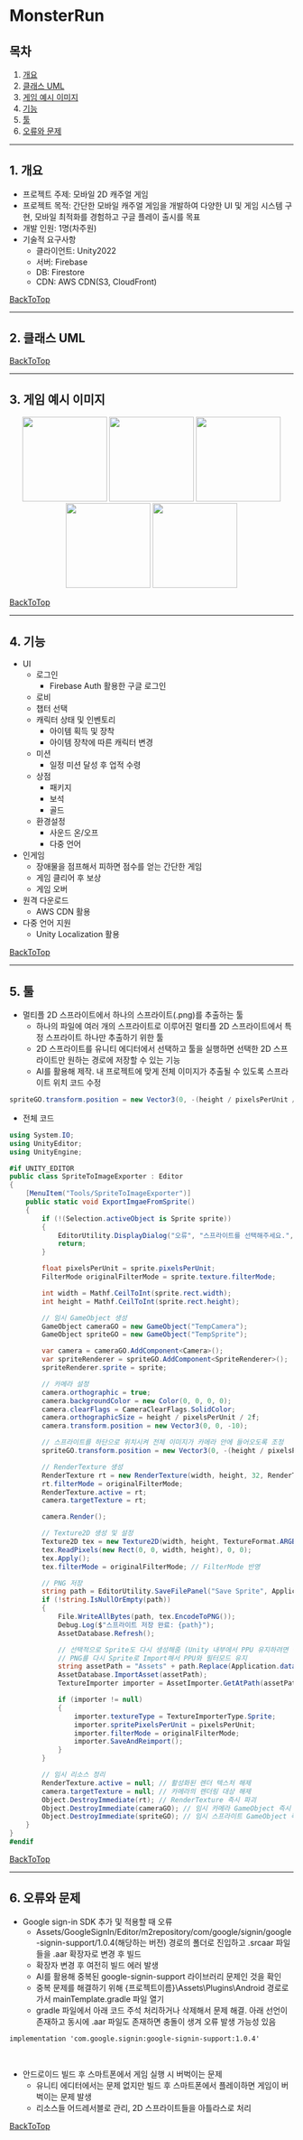 # MonsterRun
## <a id="toc"></a>목차

1. [개요](#1-개요)
2. [클래스 UML](#2-클래스-uml)
3. [게임 예시 이미지](#3-게임-예시-이미지)
4. [기능](#4-기능)
5. [툴](#5-툴)
6. [오류와 문제](#6-오류와-문제)

---

## 1. 개요

* 프로젝트 주제: 모바일 2D 캐주얼 게임
* 프로젝트 목적: 간단한 모바일 캐주얼 게임을 개발하여 다양한 UI 및 게임 시스템 구현, 모바일 최적화를 경험하고 구글 플레이 출시를 목표
* 개발 인원: 1명(차주원)
* 기술적 요구사항
  - 클라이언트: Unity2022
  - 서버: Firebase
  - DB: Firestore
  - CDN: AWS CDN(S3, CloudFront)

[BackToTop](#toc)

---

## 2. 클래스 UML

[BackToTop](#toc)

---

## 3. 게임 예시 이미지

<p align="center">
  <img src="https://github.com/user-attachments/assets/3e76ee18-3800-4410-af73-57c66cf3546c" width="150"/>
  <img src="https://github.com/user-attachments/assets/a293d7fa-0ddf-4a21-8a01-04b63e019a74" width="150"/>
  <img src="https://github.com/user-attachments/assets/7d465dc4-cc17-4440-a75a-58c2a20fc96a" width="150"/>
  <img src="https://github.com/user-attachments/assets/ac2dd375-2bbc-4694-aef3-9d281b3cc83e" width="150"/>
  <img src="https://github.com/user-attachments/assets/e0a2bcb8-81a2-4966-9406-d60c44e053f3" width="150"/>
</p>

[BackToTop](#toc)

---

## 4. 기능

* UI
  - 로그인
    + Firebase Auth 활용한 구글 로그인
  - 로비
  - 챕터 선택
  - 캐릭터 상태 및 인벤토리
    + 아이템 획득 및 장착
    + 아이템 장착에 따른 캐릭터 변경
  - 미션
    + 일정 미션 달성 후 업적 수령
  - 상점
    + 패키지
    + 보석
    + 골드
  - 환경설정
    + 사운드 온/오프
    + 다중 언어
* 인게임
  - 장애물을 점프해서 피하면 점수를 얻는 간단한 게임
  - 게임 클리어 후 보상
  - 게임 오버
* 원격 다운로드
  - AWS CDN 활용
* 다중 언어 지원
  - Unity Localization 활용

[BackToTop](#toc)

---

## 5. 툴

* 멀티플 2D 스프라이트에서 하나의 스프라이트(.png)를 추출하는 툴
  - 하나의 파일에 여러 개의 스프라이트로 이루어진 멀티플 2D 스프라이트에서 특정 스프라이트 하나만 추출하기 위한 툴
  - 2D 스프라이트를 유니티 에디터에서 선택하고 툴을 실행하면 선택한 2D 스프라이트만 원하는 경로에 저장할 수 있는 기능
  - AI를 활용해 제작. 내 프로젝트에 맞게 전체 이미지가 추출될 수 있도록 스프라이트 위치 코드 수정
```cs
spriteGO.transform.position = new Vector3(0, -(height / pixelsPerUnit / 2f), 0);
```

  - 전체 코드

```cs
using System.IO;
using UnityEditor;
using UnityEngine;

#if UNITY_EDITOR
public class SpriteToImageExporter : Editor
{
    [MenuItem("Tools/SpriteToImageExporter")]
    public static void ExportImgaeFromSprite()
    {
        if (!(Selection.activeObject is Sprite sprite))
        {
            EditorUtility.DisplayDialog("오류", "스프라이트를 선택해주세요.", "확인");
            return;
        }

        float pixelsPerUnit = sprite.pixelsPerUnit;
        FilterMode originalFilterMode = sprite.texture.filterMode;

        int width = Mathf.CeilToInt(sprite.rect.width);
        int height = Mathf.CeilToInt(sprite.rect.height);

        // 임시 GameObject 생성
        GameObject cameraGO = new GameObject("TempCamera");
        GameObject spriteGO = new GameObject("TempSprite");

        var camera = cameraGO.AddComponent<Camera>();
        var spriteRenderer = spriteGO.AddComponent<SpriteRenderer>();
        spriteRenderer.sprite = sprite;

        // 카메라 설정
        camera.orthographic = true;
        camera.backgroundColor = new Color(0, 0, 0, 0);
        camera.clearFlags = CameraClearFlags.SolidColor;
        camera.orthographicSize = height / pixelsPerUnit / 2f;
        camera.transform.position = new Vector3(0, 0, -10);

        // 스프라이트를 하단으로 위치시켜 전체 이미지가 카메라 안에 들어오도록 조정
        spriteGO.transform.position = new Vector3(0, -(height / pixelsPerUnit / 2f), 0);

        // RenderTexture 생성
        RenderTexture rt = new RenderTexture(width, height, 32, RenderTextureFormat.ARGB32);
        rt.filterMode = originalFilterMode;
        RenderTexture.active = rt;
        camera.targetTexture = rt;

        camera.Render();

        // Texture2D 생성 및 설정
        Texture2D tex = new Texture2D(width, height, TextureFormat.ARGB32, false);
        tex.ReadPixels(new Rect(0, 0, width, height), 0, 0);
        tex.Apply();
        tex.filterMode = originalFilterMode; // FilterMode 반영

        // PNG 저장
        string path = EditorUtility.SaveFilePanel("Save Sprite", Application.dataPath, sprite.name, "png");
        if (!string.IsNullOrEmpty(path))
        {
            File.WriteAllBytes(path, tex.EncodeToPNG());
            Debug.Log($"스프라이트 저장 완료: {path}");
            AssetDatabase.Refresh();

            // 선택적으로 Sprite도 다시 생성해줌 (Unity 내부에서 PPU 유지하려면 필요)
            // PNG를 다시 Sprite로 Import해서 PPU와 필터모드 유지
            string assetPath = "Assets" + path.Replace(Application.dataPath, "");
            AssetDatabase.ImportAsset(assetPath);
            TextureImporter importer = AssetImporter.GetAtPath(assetPath) as TextureImporter;

            if (importer != null)
            {
                importer.textureType = TextureImporterType.Sprite;
                importer.spritePixelsPerUnit = pixelsPerUnit;
                importer.filterMode = originalFilterMode;
                importer.SaveAndReimport();
            }
        }

        // 임시 리소스 정리
        RenderTexture.active = null; // 활성화된 렌더 텍스처 해제
        camera.targetTexture = null; // 카메라의 렌더링 대상 해제
        Object.DestroyImmediate(rt); // RenderTexture 즉시 파괴
        Object.DestroyImmediate(cameraGO); // 임시 카메라 GameObject 즉시 파괴
        Object.DestroyImmediate(spriteGO); // 임시 스프라이트 GameObject 즉시 파괴
    }
}
#endif
```

[BackToTop](#toc)

---

## 6. 오류와 문제

* Google sign-in SDK 추가 및 적용할 때 오류
  - Assets/GoogleSignIn/Editor/m2repository/com/google/signin/google-signin-support/1.0.4(해당하는 버전) 경로의 폴더로 진입하고 .srcaar 파일들을 .aar 확장자로 변경 후 빌드
  - 확장자 변경 후 여전히 빌드 에러 발생
  - AI를 활용해 중복된 google-signin-support 라이브러리 문제인 것을 확인
  - 중복 문제를 해결하기 위해 {프로젝트이름}\Assets\Plugins\Android 경로로 가서 mainTemplate.gradle 파일 열기
  - gradle 파일에서 아래 코드 주석 처리하거나 삭제해서 문제 해결. 아래 선언이 존재하고 동시에 .aar 파일도 존재하면 충돌이 생겨 오류 발생 가능성 있음

```
implementation 'com.google.signin:google-signin-support:1.0.4'
```

<br>

* 안드로이드 빌드 후 스마트폰에서 게임 실행 시 버벅이는 문제
  - 유니티 에디터에서는 문제 없지만 빌드 후 스마트폰에서 플레이하면 게임이 버벅이는 문제 발생
  - 리소스들 어드레서블로 관리, 2D 스프라이트들을 아틀라스로 처리

[BackToTop](#toc)
